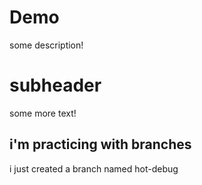 # Demo  

some description!

# subheader

some more text!

## i'm practicing with branches

i just created a branch named hot-debug
